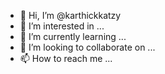 - 👋 Hi, I’m @karthickkatzy
- 👀 I’m interested in ...
- 🌱 I’m currently learning ...
- 💞️ I’m looking to collaborate on ...
- 📫 How to reach me ...

<!---
karthickkatzy/karthickkatzy is a ✨ special ✨ repository because its `README.md` (this file) appears on your GitHub profile.
You can click the Preview link to take a look at your changes.
--->
